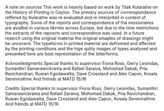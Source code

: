 A note on sources This work is heavily based on work by Tilak Kularatne
on the History of Printing in Ceylon. The primary sources of
correnspondance reffered by Kularatne was re evaluated and re
interprited in context of typography. Some of the reports and
correspondance of the missionaires are avialbel in various librries
across Europe, but due to the time restrictions the extracts of the
reposrts and correspondnce was used. In a future reserch using the
original material the original smaples of drawings might be uncoverd.
The typeforms in printed material are defromed and affected by the
printing conditions and the hige qulity images of types analysed and
presented here are best represntation of the letterforms.

Acknowledgments Special thanks to supervisor Fiona Ross, Gerry
Leonidas, Sumanthri Samarawickrama and Rafael Saraiva, Mohomad Dakak,
Pria Ravichandran, Ruwan Egodawatta, Dave Crossland and Alex Capon,
Kosala Senevirathne And freinds at MATD 15/16

Credits Special thanks to supervisor Fiona Ross, Gerry Leonidas,
Sumanthri Samarawickrama and Rafael Saraiva, Mohomad Dakak, Pria
Ravichandran, Ruwan Egodawatta, Dave Crossland and Alex Capon, Kosala
Senevirathne And freinds at MATD 15/16
